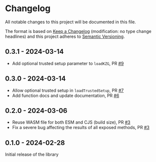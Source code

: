 # Changelog
All notable changes to this project will be documented in this file.

The format is based on [Keep a Changelog](http://keepachangelog.com/en/1.0.0/) 
(modification: no type change headlines) and this project adheres to 
[Semantic Versioning](http://semver.org/spec/v2.0.0.html).

## 0.3.1 - 2024-03-14

- Add optional trusted setup parameter to `loadKZG`, PR [#9](https://github.com/ethereumjs/kzg-wasm/pull/9)

## 0.3.0 - 2024-03-14

- Allow optional trusted setup in `loadTrustedSetup`, PR [#7](https://github.com/ethereumjs/kzg-wasm/pull/7)
- Add function docs and update documentation, PR [#6](https://github.com/ethereumjs/kzg-wasm/pull/6)

## 0.2.0 - 2024-03-06

- Reuse WASM file for both ESM and CJS (build size), PR [#3](https://github.com/ethereumjs/kzg-wasm/pull/3)
- Fix a severe bug affecting the results of all exposed methods, PR [#3](https://github.com/ethereumjs/kzg-wasm/pull/3)

## 0.1.0 - 2024-02-28

Initial release of the library


